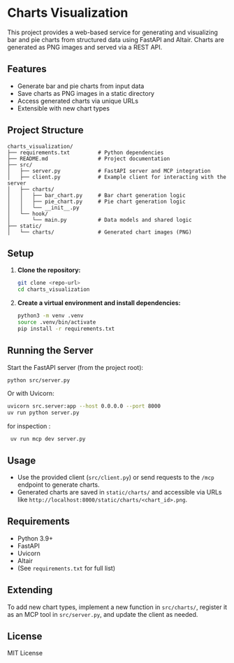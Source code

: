 # Charts Visualization

This project provides a web-based service for generating and visualizing bar and pie charts from structured data using FastAPI and Altair. Charts are generated as PNG images and served via a REST API.

## Features
- Generate bar and pie charts from input data
- Save charts as PNG images in a static directory
- Access generated charts via unique URLs
- Extensible with new chart types

## Project Structure
```
charts_visualization/
├── requirements.txt         # Python dependencies
├── README.md                # Project documentation
├── src/
│   ├── server.py            # FastAPI server and MCP integration
│   ├── client.py            # Example client for interacting with the server
│   ├── charts/
│   │   ├── bar_chart.py     # Bar chart generation logic
│   │   ├── pie_chart.py     # Pie chart generation logic
│   │   └── __init__.py
│   └── hook/
│       └── main.py          # Data models and shared logic
├── static/
│   └── charts/              # Generated chart images (PNG)
```

## Setup
1. **Clone the repository:**
   ```bash
   git clone <repo-url>
   cd charts_visualization
   ```
2. **Create a virtual environment and install dependencies:**
   ```bash
   python3 -m venv .venv
   source .venv/bin/activate
   pip install -r requirements.txt
   ```

## Running the Server
Start the FastAPI server (from the project root):
```bash
python src/server.py
```
Or with Uvicorn:
```bash
uvicorn src.server:app --host 0.0.0.0 --port 8000
uv run python server.py

```
for inspection : 

```
 uv run mcp dev server.py
```
## Usage
- Use the provided client (`src/client.py`) or send requests to the `/mcp` endpoint to generate charts.
- Generated charts are saved in `static/charts/` and accessible via URLs like `http://localhost:8000/static/charts/<chart_id>.png`.

## Requirements
- Python 3.9+
- FastAPI
- Uvicorn
- Altair
- (See `requirements.txt` for full list)

## Extending
To add new chart types, implement a new function in `src/charts/`, register it as an MCP tool in `src/server.py`, and update the client as needed.

## License
MIT License
